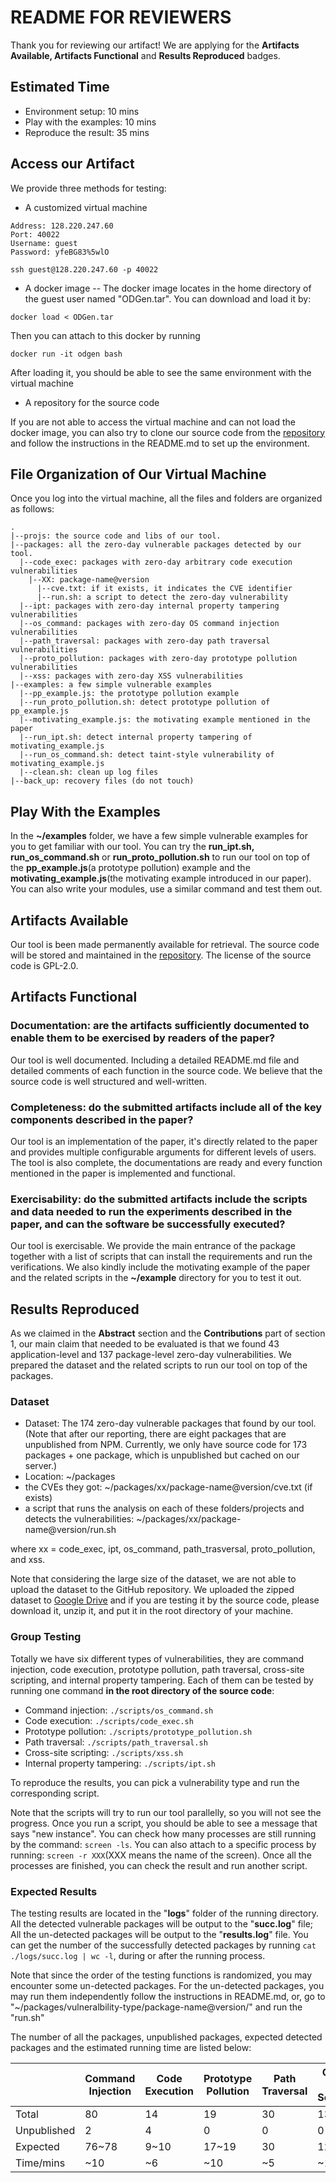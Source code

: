 # README FOR REVIEWERS
Thank you for reviewing our artifact! We are applying for the **Artifacts Available, Artifacts Functional** and **Results Reproduced** badges.

## Estimated Time
- Environment setup: 10 mins
- Play with the examples: 10 mins
- Reproduce the result: 35 mins


## Access our Artifact

We provide three methods for testing: 

- A customized virtual machine

```
Address: 128.220.247.60
Port: 40022
Username: guest
Password: yfeBG83%5wlO

ssh guest@128.220.247.60 -p 40022
```
- A docker image --
The docker image locates in the home directory of the guest user named "ODGen.tar". You can download and load it by:

```
docker load < ODGen.tar
```
Then you can attach to this docker by running

```
docker run -it odgen bash
```
After loading it, you should be able to see the same environment with the virtual machine

- A repository for the source code

If you are not able to access the virtual machine and can not load the docker image, you can also try to clone our source code from the [repository](https://github.com/Song-Li/ODGen) and follow the instructions in the README.md to set up the environment.

 
## File Organization of Our Virtual Machine

Once you log into the virtual machine, all the files and folders are organized as follows: 

```
.
|--projs: the source code and libs of our tool. 
|--packages: all the zero-day vulnerable packages detected by our tool.
  |--code_exec: packages with zero-day arbitrary code execution vulnerabilities 
    |--XX: package-name@version
      |--cve.txt: if it exists, it indicates the CVE identifier
      |--run.sh: a script to detect the zero-day vulnerability
  |--ipt: packages with zero-day internal property tampering vulnerabilities 
  |--os_command: packages with zero-day OS command injection vulnerabilities 
  |--path_traversal: packages with zero-day path traversal vulnerabilities
  |--proto_pollution: packages with zero-day prototype pollution vulnerabilities
  |--xss: packages with zero-day XSS vulnerabilities
|--examples: a few simple vulnerable examples 
  |--pp_example.js: the prototype pollution example 
  |--run_proto_pollution.sh: detect prototype pollution of pp_example.js
  |--motivating_example.js: the motivating example mentioned in the paper
  |--run_ipt.sh: detect internal property tampering of motivating_example.js
  |--run_os_command.sh: detect taint-style vulnerability of motivating_example.js      
  |--clean.sh: clean up log files 
|--back_up: recovery files (do not touch)
```

## Play With the Examples
In the **~/examples** folder, we have a few simple vulnerable examples for you to get familiar with our tool. You can try the **run\_ipt.sh,  run\_os\_command.sh** or **run\_proto\_pollution.sh** to run our tool on top of the **pp\_example.js**(a prototype pollution) example and the **motivating_example.js**(the motivating example introduced in our paper). You can also write your modules, use a similar command and test them out. 

## Artifacts Available
Our tool is been made permanently available for retrieval. The source code will be stored and maintained in the [repository](https://github.com/Song-Li/ODGen). The license of the source code is GPL-2.0.


## Artifacts Functional
### Documentation: are the artifacts sufficiently documented to enable them to be exercised by readers of the paper?
Our tool is well documented. Including a detailed README.md file and detailed comments of each function in the source code. We believe that the source code is well structured and well-written.

### Completeness: do the submitted artifacts include all of the key components described in the paper?
Our tool is an implementation of the paper, it's directly related to the paper and provides multiple configurable arguments for different levels of users. The tool is also complete, the documentations are ready and every function mentioned in the paper is implemented and functional.


### Exercisability: do the submitted artifacts include the scripts and data needed to run the experiments described in the paper, and can the software be successfully executed?
Our tool is exercisable. We provide the main entrance of the package together with a list of scripts that can install the requirements and run the verifications. We also kindly include the motivating example of the paper and the related scripts in the **~/example** directory for you to test it out. 

## Results Reproduced
As we claimed in the **Abstract** section and the **Contributions** part of section 1, our main claim that needed to be evaluated is that we found 43 application-level and 137 package-level zero-day vulnerabilities. We prepared the dataset and the related scripts to run our tool on top of the packages. 

### Dataset

- Dataset: The 174 zero-day vulnerable packages that found by our tool. (Note that after our reporting, there are eight packages that are unpublished from NPM.  Currently, we only have source code for 173 packages + one package, which is unpublished but cached on our server.)
- Location: ~/packages
- the CVEs they got: ~/packages/xx/package-name@version/cve.txt (if exists)
- a script that runs the analysis on each of these folders/projects and detects the vulnerabilities: ~/packages/xx/package-name@version/run.sh

where xx = code\_exec, ipt, os\_command, path\_trasversal,   proto\_pollution, and xss.

Note that considering the large size of the dataset, we are not able to upload the dataset to the GitHub repository. We uploaded the zipped dataset to [Google Drive](https://drive.google.com/file/d/1IiuQoMV4a2QAzwswEq9fSKXcZpNuGYP0/view?usp=sharing) and if you are testing it by the source code, please download it, unzip it, and put it in the root directory of your machine. 

### Group Testing
Totally we have six different types of vulnerabilities, they are command injection, code execution, prototype pollution, path traversal, cross-site scripting, and internal property tampering. Each of them can be tested by running one command **in the root directory of the source code**:

- Command injection: ``./scripts/os_command.sh``
- Code execution: ``./scripts/code_exec.sh``
- Prototype pollution: ``./scripts/prototype_pollution.sh``
- Path traversal: ``./scripts/path_traversal.sh``
- Cross-site scripting: ``./scripts/xss.sh``
- Internal property tampering: ``./scripts/ipt.sh``

To reproduce the results, you can pick a vulnerability type and run the corresponding script. 

Note that the scripts will try to run our tool parallelly, so you will not see the progress. Once you run a script, you should be able to see a message that says "new instance". You can check how many processes are still running by the command: ``screen -ls``. You can also attach to a specific process by running: ``screen -r XXX``(XXX means the name of the screen). Once all the processes are finished, you can check the result and run another script. 

### Expected Results
The testing results are located in the "**logs**" folder of the running directory. All the detected vulnerable packages will be output to the "**succ.log**" file; All the un-detected packages will be output to the "**results.log**" file. You can get the number of the successfully detected packages by running ``cat ./logs/succ.log | wc -l``, during or after the running process.

Note that since the order of the testing functions is randomized, you may encounter some un-detected packages. For the un-detected packages, you may run them independently follow the instructions in README.md, or, go to "~/packages/vulneralbility-type/package-name@version/" and run the "run.sh"

The number of all the packages, unpublished packages, expected detected packages and the estimated running time are listed below:

|             | Command Injection | Code Execution | Prototype Pollution | Path Traversal | Cross-site Scripting | IPT   |
|-------------|-------------------|----------------|---------------------|----------------|----------------------|-------|
| Total       | 80                | 14             | 19                  | 30             | 13                   | 24    |
| Unpublished | 2                 | 4              | 0                   | 0              | 0                    | 0     |
| Expected    | 76~78             | 9~10           | 17~19               | 30             | 12~13                | 23~24 |
| Time/mins   | ~10               | ~6             | ~10                 | ~5             | ~1                   | ~3    |